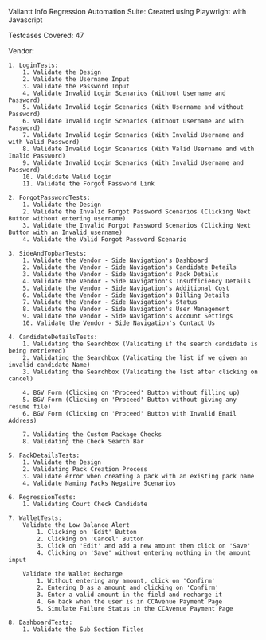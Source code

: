 Valiantt Info Regression Automation Suite:
    Created using Playwright with Javascript

Testcases Covered: 47

Vendor:

    1. LoginTests:
        1. Validate the Design
        2. Validate the Username Input
        3. Validate the Password Input
        4. Validate Invalid Login Scenarios (Without Username and Password)
        5. Validate Invalid Login Scenarios (With Username and without Password)
        6. Validate Invalid Login Scenarios (Without Username and with Password)
        7. Validate Invalid Login Scenarios (With Invalid Username and with Valid Password)
        8. Validate Invalid Login Scenarios (With Valid Username and with Inalid Password)
        9. Validate Invalid Login Scenarios (With Invalid Username and Password)
        10. Valdidate Valid Login
        11. Validate the Forgot Password Link

    2. ForgotPasswordTests:
        1. Validate the Design
        2. Validate the Invalid Forgot Password Scenarios (Clicking Next Button without entering username)
        3. Validate the Invalid Forgot Password Scenarios (Clicking Next Button with an Invalid username)
        4. Validate the Valid Forgot Password Scenario

    3. SideAndTopbarTests:
        1. Validate the Vendor - Side Navigation's Dashboard
        2. Validate the Vendor - Side Navigation's Candidate Details
        3. Validate the Vendor - Side Navigation's Pack Details
        4. Validate the Vendor - Side Navigation's Insufficiency Details
        5. Validate the Vendor - Side Navigation's Additional Cost
        6. Validate the Vendor - Side Navigation's Billing Details
        7. Validate the Vendor - Side Navigation's Status
        8. Validate the Vendor - Side Navigation's User Management
        9. Validate the Vendor - Side Navigation's Account Settings
        10. Validate the Vendor - Side Navigation's Contact Us

    4. CandidateDetailsTests:
        1. Validating the Searchbox (Validating if the search candidate is being retrieved)
        2. Validating the Searchbox (Validating the list if we given an invalid candidate Name)
        3. Validating the Searchbox (Validating the list after clicking on cancel)

        4. BGV Form (Clicking on 'Proceed' Button without filling up)
        5. BGV Form (Clicking on 'Proceed' Button without giving any resume file)
        6. BGV Form (Clicking on 'Proceed' Button with Invalid Email Address)

        7. Validating the Custom Package Checks
        8. Validating the Check Search Bar

    5. PackDetailsTests:
        1. Validate the Design
        2. Validating Pack Creation Process
        3. Validate error when creating a pack with an existing pack name
        4. Validate Naming Packs Negative Scenarios
    
    6. RegressionTests:
        1. Validating Court Check Candidate

    7. WalletTests:
        Validate the Low Balance Alert
            1. Clicking on 'Edit' Button
            2. Clicking on 'Cancel' Button
            3. Click on 'Edit' and add a new amount then click on 'Save'
            4. Clicking on 'Save' without entering nothing in the amount input

        Validate the Wallet Recharge
            1. Without entering any amount, click on 'Confirm'
            2. Entering 0 as a amount and clicking on 'Confirm'
            3. Enter a valid amount in the field and recharge it
            4. Go back when the user is in CCAvenue Payment Page
            5. Simulate Failure Status in the CCAvenue Payment Page

    8. DashboardTests:
        1. Validate the Sub Section Titles